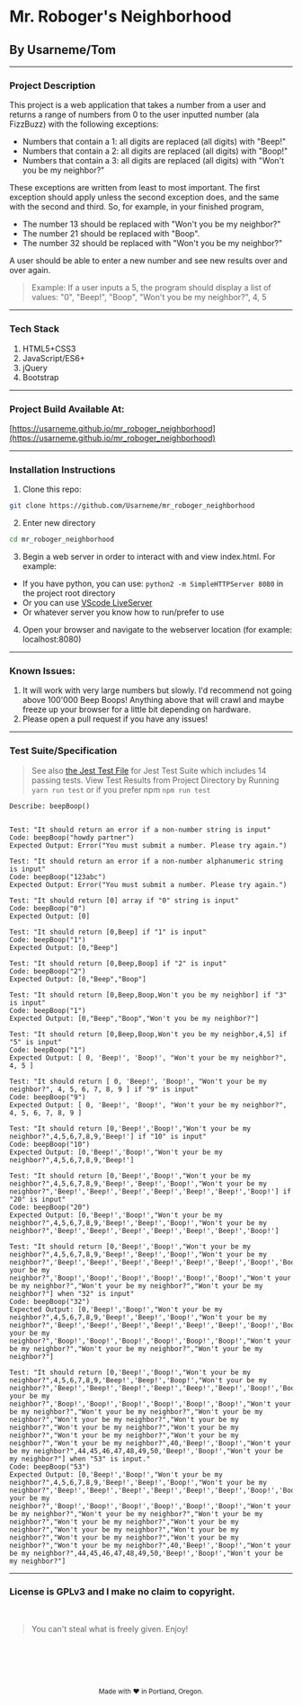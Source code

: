 # Mr. Roboger's Neighborhood
## By Usarneme/Tom

---

### Project Description

This project is a web application that takes a number from a user and returns a range of numbers from 0 to the user inputted number (ala FizzBuzz) with the following exceptions:

* Numbers that contain a 1: all digits are replaced (all digits) with "Beep!"
* Numbers that contain a 2: all digits are replaced (all digits) with "Boop!"
* Numbers that contain a 3: all digits are replaced (all digits) with "Won't you be my neighbor?"

These exceptions are written from least to most important. The first exception should apply unless the second exception does, and the same with the second and third. So, for example, in your finished program,

* The number 13 should be replaced with "Won't you be my neighbor?"
* The number 21 should be replaced with "Boop".
* The number 32 should be replaced with "Won't you be my neighbor?"

A user should be able to enter a new number and see new results over and over again.

> Example: If a user inputs a 5, the program should display a list of values: "0", "Beep!", "Boop", "Won't you be my neighbor?", 4, 5
---
### Tech Stack
1. HTML5+CSS3
2. JavaScript/ES6+
3. jQuery
4. Bootstrap
---

### Project Build Available At: 

[https://usarneme.github.io/mr_roboger_neighborhood](https://usarneme.github.io/mr_roboger_neighborhood)

---
### Installation Instructions
1. Clone this repo: 

```sh
git clone https://github.com/Usarneme/mr_roboger_neighborhood
```

2. Enter new directory 
```sh
cd mr_roboger_neighborhood
```
3. Begin a web server in order to interact with and view index.html. For example:
  * If you have python, you can use: `python2 -m SimpleHTTPServer 8080` in the project root directory
  * Or you can use [VScode LiveServer](https://marketplace.visualstudio.com/items?itemName=ritwickdey.LiveServer)
  * Or whatever server you know how to run/prefer to use
4. Open your browser and navigate to the webserver location (for example: localhost:8080)
---
### Known Issues:
1. It will work with very large numbers but slowly. I'd recommend not going above 100'000 Beep Boops! Anything above that will crawl and maybe freeze up your browser for a little bit depending on hardware. 
2. Please open a pull request if you have any issues!
---
### Test Suite/Specification

> See also [the Jest Test File](https://github.com/Usarneme/mr_roboger_neighborhood/blob/main/__tests__/scripts.spec.js) for Jest Test Suite which includes 14 passing tests. View Test Results from Project Directory by Running `yarn run test` or if you prefer npm `npm run test`

```
Describe: beepBoop()


Test: "It should return an error if a non-number string is input"
Code: beepBoop("howdy partner")
Expected Output: Error("You must submit a number. Please try again.")

Test: "It should return an error if a non-number alphanumeric string is input"
Code: beepBoop("123abc")
Expected Output: Error("You must submit a number. Please try again.")

Test: "It should return [0] array if "0" string is input"
Code: beepBoop("0")
Expected Output: [0]

Test: "It should return [0,Beep] if "1" is input"
Code: beepBoop("1")
Expected Output: [0,"Beep"]

Test: "It should return [0,Beep,Boop] if "2" is input"
Code: beepBoop("2")
Expected Output: [0,"Beep","Boop"]

Test: "It should return [0,Beep,Boop,Won't you be my neighbor] if "3" is input"
Code: beepBoop("1")
Expected Output: [0,"Beep","Boop","Won't you be my neighbor?"]

Test: "It should return [0,Beep,Boop,Won't you be my neighbor,4,5] if "5" is input"
Code: beepBoop("1")
Expected Output: [ 0, 'Beep!', 'Boop!', "Won't your be my neighbor?", 4, 5 ]

Test: "It should return [ 0, 'Beep!', 'Boop!', "Won't your be my neighbor?", 4, 5, 6, 7, 8, 9 ] if "9" is input"
Code: beepBoop("9")
Expected Output: [ 0, 'Beep!', 'Boop!', "Won't your be my neighbor?", 4, 5, 6, 7, 8, 9 ]

Test: "It should return [0,'Beep!','Boop!',"Won't your be my neighbor?",4,5,6,7,8,9,'Beep!'] if "10" is input"
Code: beepBoop("10")
Expected Output: [0,'Beep!','Boop!',"Won't your be my neighbor?",4,5,6,7,8,9,'Beep!']

Test: "It should return [0,'Beep!','Boop!',"Won't your be my neighbor?",4,5,6,7,8,9,'Beep!','Beep!','Boop!',"Won't your be my neighbor?",'Beep!','Beep!','Beep!','Beep!','Beep!','Beep!','Boop!'] if "20" is input"
Code: beepBoop("20")
Expected Output: [0,'Beep!','Boop!',"Won't your be my neighbor?",4,5,6,7,8,9,'Beep!','Beep!','Boop!',"Won't your be my neighbor?",'Beep!','Beep!','Beep!','Beep!','Beep!','Beep!','Boop!']

Test: "It should return [0,'Beep!','Boop!',"Won't your be my neighbor?",4,5,6,7,8,9,'Beep!','Beep!','Boop!',"Won't your be my neighbor?",'Beep!','Beep!','Beep!','Beep!','Beep!','Beep!','Boop!','Boop!','Boop!',"Won't your be my neighbor?",'Boop!','Boop!','Boop!','Boop!','Boop!','Boop!',"Won't your be my neighbor?","Won't your be my neighbor?","Won't your be my neighbor?"] when "32" is input"
Code: beepBoop("32")
Expected Output: [0,'Beep!','Boop!',"Won't your be my neighbor?",4,5,6,7,8,9,'Beep!','Beep!','Boop!',"Won't your be my neighbor?",'Beep!','Beep!','Beep!','Beep!','Beep!','Beep!','Boop!','Boop!','Boop!',"Won't your be my neighbor?",'Boop!','Boop!','Boop!','Boop!','Boop!','Boop!',"Won't your be my neighbor?","Won't your be my neighbor?","Won't your be my neighbor?"]

Test: "It should return [0,'Beep!','Boop!',"Won't your be my neighbor?",4,5,6,7,8,9,'Beep!','Beep!','Boop!',"Won't your be my neighbor?",'Beep!','Beep!','Beep!','Beep!','Beep!','Beep!','Boop!','Boop!','Boop!',"Won't your be my neighbor?",'Boop!','Boop!','Boop!','Boop!','Boop!','Boop!',"Won't your be my neighbor?","Won't your be my neighbor?","Won't your be my neighbor?","Won't your be my neighbor?","Won't your be my neighbor?","Won't your be my neighbor?","Won't your be my neighbor?","Won't your be my neighbor?","Won't your be my neighbor?","Won't your be my neighbor?",40,'Beep!','Boop!',"Won't your be my neighbor?",44,45,46,47,48,49,50,'Beep!','Boop!',"Won't your be my neighbor?"] when "53" is input."
Code: beepBoop("53")
Expected Output: [0,'Beep!','Boop!',"Won't your be my neighbor?",4,5,6,7,8,9,'Beep!','Beep!','Boop!',"Won't your be my neighbor?",'Beep!','Beep!','Beep!','Beep!','Beep!','Beep!','Boop!','Boop!','Boop!',"Won't your be my neighbor?",'Boop!','Boop!','Boop!','Boop!','Boop!','Boop!',"Won't your be my neighbor?","Won't your be my neighbor?","Won't your be my neighbor?","Won't your be my neighbor?","Won't your be my neighbor?","Won't your be my neighbor?","Won't your be my neighbor?","Won't your be my neighbor?","Won't your be my neighbor?","Won't your be my neighbor?",40,'Beep!','Boop!',"Won't your be my neighbor?",44,45,46,47,48,49,50,'Beep!','Boop!',"Won't your be my neighbor?"]

```
---
### License is GPLv3 and I make no claim to copyright. 
<br />

> You can't steal what is freely given. Enjoy!

<br />
<br />
<br />
<br />
<p align="center">
  <small>Made with ❤️ in Portland, Oregon. </small>
</p>